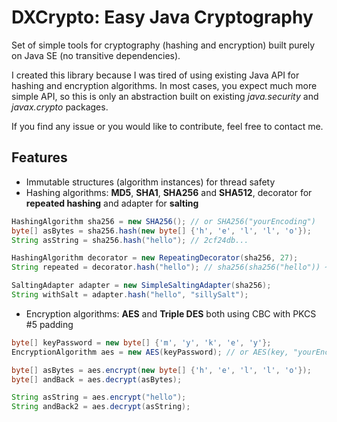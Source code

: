 DXCrypto: Easy Java Cryptography
================================
Set of simple tools for cryptography (hashing and encryption) built purely on Java SE (no transitive dependencies).

I created this library because I was tired of using existing Java API for hashing and encryption algorithms.
In most cases, you expect much more simple API, so this is only an abstraction built on existing
*java.security* and *javax.crypto* packages.

If you find any issue or you would like to contribute, feel free to contact me.

Features
--------

- Immutable structures (algorithm instances) for thread safety
- Hashing algorithms: **MD5**, **SHA1**, **SHA256** and **SHA512**, decorator for **repeated hashing** and adapter for **salting**

```java
HashingAlgorithm sha256 = new SHA256(); // or SHA256("yourEncoding")
byte[] asBytes = sha256.hash(new byte[] {'h', 'e', 'l', 'l', 'o'});
String asString = sha256.hash("hello"); // 2cf24db...

HashingAlgorithm decorator = new RepeatingDecorator(sha256, 27);
String repeated = decorator.hash("hello"); // sha256(sha256("hello")) ~ 27x

SaltingAdapter adapter = new SimpleSaltingAdapter(sha256);
String withSalt = adapter.hash("hello", "sillySalt");
```

- Encryption algorithms: **AES** and **Triple DES** both using CBC with PKCS #5 padding

```java
byte[] keyPassword = new byte[] {'m', 'y', 'k', 'e', 'y'};
EncryptionAlgorithm aes = new AES(keyPassword); // or AES(key, "yourEncoding")

byte[] asBytes = aes.encrypt(new byte[] {'h', 'e', 'l', 'l', 'o'});
byte[] andBack = aes.decrypt(asBytes);

String asString = aes.encrypt("hello");
String andBack2 = aes.decrypt(asString);
```
